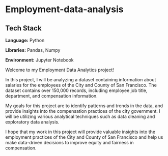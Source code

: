 # Employment-data-analysis

## Tech Stack

**Language:** Python

**Libraries:** Pandas, Numpy 

**Environment:** Jupyter Notebook 

Welcome to my Employment Data Analytics project!

In this project, I will be analyzing a dataset containing information about salaries for the employees of the City and County of San Francisco. The dataset contains over 150,000 records, including employee job title, department, and compensation information.

My goals for this project are to identify patterns and trends in the data, and provide insights into the compensation practices of the city government. I will be utilizing various analytical techniques such as data cleaning and exploratory data analysis.

I hope that my work in this project will provide valuable insights into the employment practices of the City and County of San Francisco and help us make data-driven decisions to improve equity and fairness in compensation.
